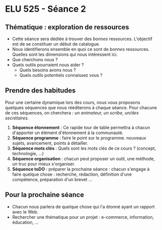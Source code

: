 # ELU 525 - Séance 2

## Thématique : exploration de ressources

* Cette séance sera dédiée à trouver des *bonnes* ressources. L'objectif est de se constituer un début de catalogue.
* Nous identifierons ensemble en quoi ce sont de *bonnes* ressources. Quelles sont les dimensions qui nous intéressent ici.
* Que cherchons nous ?
* Quels outils pourraient nous aider ?
  * Quels besoins avons nous ?
  * Quels outils potentiels connaissez vous ?

## Prendre des habitudes
Pour une certaine dynamique lors des cours, nous vous proposons quelques séquences que nous rééditerons à chaque séance. Pour chacune de ces séquences, on cherchera : *un animateur, un scribe, un/des secrétaires.*
1. **Séquence étonnement** : Ce rapide tour de table permettra à chacun d'apporter un élément d'étonnement à la communauté.
2. **Séquence programme** : faire le point sur le programme. nouveaux sujets, avancement, points à détailler.
2. **Séquence mots clés** : Quels sont les mots clés de ce cours ? (concept, technologie, ...)
2. **Séquence organisation** : chacun peut proposer un outil, une méthode, un truc pour mieux s'organiser.
3. **Séquence toDO** : préparer la prochaine séance : chacun s'engage à faire quelque chose : recherche, rédaction, définition d'une compétence, préparation d'un brevet ...

## Pour la prochaine séance
* Chacun nous parlera de quelque chose qui l'a étonné ayant un rapport avec le Web.
* Rechercher une thématique pour un projet : e-commerce, information, éducation, ...
